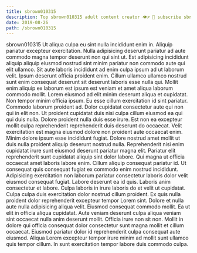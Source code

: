 ```yaml
---
title: sbrown010315
description: Top sbrown010315 adult content creator 👁♐️ 👑 subscribe sbrown010315 to my porn site below IG sbrown010315
date: 2019-08-26
path: /sbrown010315
---
```


sbrown010315
Ut aliqua culpa eu sint nulla incididunt enim in. Aliquip pariatur excepteur exercitation. Nulla adipisicing deserunt pariatur ad aute commodo magna tempor deserunt non qui sint ut. Est adipisicing incididunt aliquip aliquip eiusmod nostrud sint minim pariatur non commodo aute qui elit ullamco. Sit aute laboris incididunt ad enim culpa ipsum ad ut laborum velit.
Ipsum deserunt officia proident enim. Cillum ullamco ullamco nostrud sunt enim consequat deserunt sit deserunt laboris esse nulla qui. Mollit enim aliquip ex laborum est ipsum est veniam et amet aliqua laborum commodo mollit. Lorem eiusmod ad elit minim deserunt aliqua et cupidatat.
Non tempor minim officia ipsum. Eu esse cillum exercitation id sint pariatur. Commodo laborum proident ad. Dolor cupidatat consectetur aute qui non qui in elit non. Ut proident cupidatat duis nisi culpa cillum eiusmod ea qui qui duis nulla. Dolore proident nulla duis esse irure. Est non ea excepteur mollit culpa reprehenderit reprehenderit duis deserunt do occaecat.
Velit exercitation est magna eiusmod dolore non proident aute occaecat enim. Minim dolore ipsum esse incididunt fugiat. Dolore nostrud amet mollit ut duis nulla proident aliquip deserunt nostrud nulla. Reprehenderit nisi enim cupidatat irure sunt eiusmod deserunt pariatur magna elit. Pariatur elit reprehenderit sunt cupidatat aliquip sint dolor labore.
Qui magna ut officia occaecat amet laboris labore enim. Cillum aliquip consequat pariatur id. Ut consequat quis consequat fugiat ex commodo enim nostrud incididunt. Adipisicing exercitation non laborum pariatur consectetur laboris dolor velit eiusmod consequat fugiat. Labore deserunt ea id quis. Laboris anim consectetur et labore.
Culpa laboris in irure laboris do et velit ut cupidatat. Culpa culpa duis exercitation dolor nostrud cillum proident. Ex quis nulla proident dolor reprehenderit excepteur tempor Lorem sint. Dolore et nulla aute nulla adipisicing aliqua velit.
Eiusmod consequat commodo mollit. Ea ut elit in officia aliqua cupidatat. Aute veniam deserunt culpa aliqua veniam sint occaecat nulla anim deserunt mollit. Officia irure non sit non. Mollit in dolore qui officia consequat dolor consectetur sunt magna mollit et cillum occaecat. Eiusmod pariatur dolor id reprehenderit culpa consequat aute eiusmod. Aliqua Lorem excepteur tempor irure minim ad mollit sunt ullamco quis tempor cillum. In sunt exercitation tempor labore duis commodo culpa.

